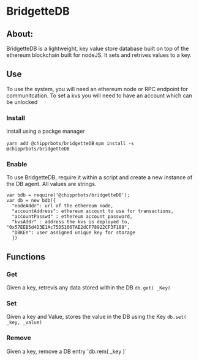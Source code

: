 
# BridgetteDB 

## About:

BridgetteDB is a lightweight, key value store database built on top of the ethereum blockchain built for nodeJS. It sets and retrives values to a key. 


## Use

To use the system, you will need an ethereum node or RPC endpoint for communitcation. To set a kvs you will need to have an account which can be unlocked

### Install

install using a packge manager

`yarn add @chipprbots/bridgetteDB`
`npm install -s @chipprbots/bridgetteDB`

### Enable
To use BridgetteDB, require it within a script and create a new instance of the DB agent. All values are strings.

```
var bdb = require('@chipprbots/bridgetteDB');
var db = new bdb({ 
  "nodeAddr": url of the ethereum node,
  "accountAddress": ethereum account to use for transactions, 
  "accountPasswd" : ethereum account password, 
  "kvsAddr" : address the kvs is deployed to, "0x57EEB5d4D3E1Ac75D51067AE2dCF78922CF3F189", 
  "DBKEY": user assigned unique key for storage
  })
```
## Functions

### Get

 Given a key, retrevis any data stored within the DB
 `db.get( _Key)` 

### Set
 Given a key and Value, stores the value in the DB using the Key
  `db.set( _key, _value)` 

### Remove
   Given a key, remove a DB entry
   'db.rem( _key )`
